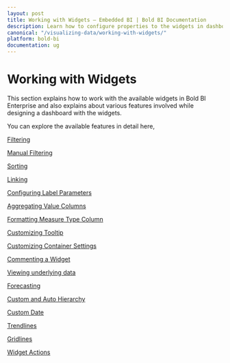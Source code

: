 ```yaml
---
layout: post
title: Working with Widgets – Embedded BI | Bold BI Documentation
description: Learn how to configure properties to the widgets in dashboard for interactive functionalities in Bold BI deployed in your server.
canonical: "/visualizing-data/working-with-widgets/"
platform: bold-bi
documentation: ug
---
```


# Working with Widgets

This section explains how to work with the available widgets in Bold BI Enterprise and also explains about various features involved while designing a dashboard with the widgets.

You can explore the available features in detail here,


[Filtering](/visualizing-data/working-with-widgets/configuring-widget-filters/)

[Manual Filtering](/visualizing-data/working-with-widgets/manual-filters/)

[Sorting](/visualizing-data/working-with-widgets/advanced-sorting/)

[Linking](/visualizing-data/working-with-widgets/linking-urls-and-dashboards/)

[Configuring Label Parameters](/visualizing-data/working-with-widgets/configuring-label-parameters/)

[Aggregating Value Columns](/visualizing-data/working-with-widgets/aggregating-value-columns-based-on-type/)

[Formatting Measure Type Column](/visualizing-data/working-with-widgets/formatting-measure-type-column/)

[Customizing Tooltip](/visualizing-data/working-with-widgets/tooltip-customization/)

[Customizing Container Settings](/visualizing-data/working-with-widgets/customizing-container-appearance/)

[Commenting a Widget](/visualizing-data/working-with-widgets/commenting-widget/)

[Viewing underlying data](/visualizing-data/working-with-widgets/view-data/)

[Forecasting](/visualizing-data/working-with-widgets/forecasting/)

[Custom and Auto Hierarchy](/visualizing-data/working-with-widgets/custom-and-auto-hierarchy/)

[Custom Date](/visualizing-data/working-with-widgets/custom-date-format/)

[Trendlines](/visualizing-data/working-with-widgets/chart-trendlines/)

[Gridlines](/visualizing-data/working-with-widgets/chart-gridlines/)

[Widget Actions](/visualizing-data/working-with-widgets/widget-action/)